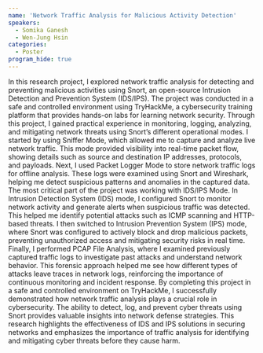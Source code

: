```yaml
---
name: 'Network Traffic Analysis for Malicious Activity Detection'
speakers:
  - Somika Ganesh
  - Wen-Jung Hsin
categories:
  - Poster
program_hide: true
---
```


In this research project, I explored network traffic analysis for detecting and preventing malicious activities using Snort, an open-source Intrusion Detection and Prevention System (IDS/IPS). The project was conducted in a safe and controlled environment using TryHackMe, a cybersecurity training platform that provides hands-on labs for learning network security. Through this project, I gained practical experience in monitoring, logging, analyzing, and mitigating network threats using Snort’s different operational modes.  I started by using Sniffer Mode, which allowed me to capture and analyze live network traffic. This mode provided visibility into real-time packet flow, showing details such as source and destination IP addresses, protocols, and payloads. Next, I used Packet Logger Mode to store network traffic logs for offline analysis. These logs were examined using Snort and Wireshark, helping me detect suspicious patterns and anomalies in the captured data.  The most critical part of the project was working with IDS/IPS Mode. In Intrusion Detection System (IDS) mode, I configured Snort to monitor network activity and generate alerts when suspicious traffic was detected. This helped me identify potential attacks such as ICMP scanning and HTTP-based threats. I then switched to Intrusion Prevention System (IPS) mode, where Snort was configured to actively block and drop malicious packets, preventing unauthorized access and mitigating security risks in real time.  Finally, I performed PCAP File Analysis, where I examined previously captured traffic logs to investigate past attacks and understand network behavior. This forensic approach helped me see how different types of attacks leave traces in network logs, reinforcing the importance of continuous monitoring and incident response.  By completing this project in a safe and controlled environment on TryHackMe, I successfully demonstrated how network traffic analysis plays a crucial role in cybersecurity. The ability to detect, log, and prevent cyber threats using Snort provides valuable insights into network defense strategies. This research highlights the effectiveness of IDS and IPS solutions in securing networks and emphasizes the importance of traffic analysis for identifying and mitigating cyber threats before they cause harm.